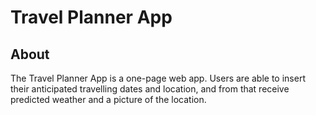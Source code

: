 # Travel Planner App
## About
The Travel Planner App is a one-page web app. Users are able to insert their anticipated travelling dates and
location, and from that receive predicted weather and a picture of the location.